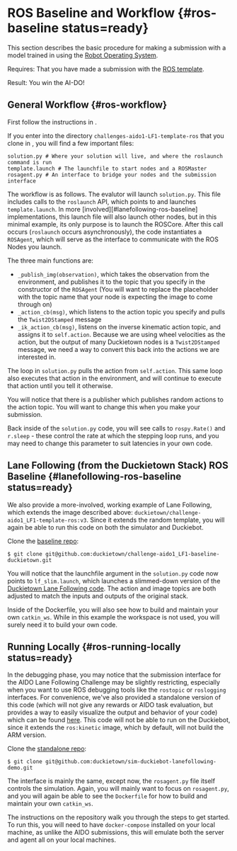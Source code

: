 # ROS Baseline and Workflow {#ros-baseline status=ready}

This section describes the basic procedure for making a submission with a model trained in using the [Robot Operating System](http://www.ros.org/).

<div class='requirements' markdown='1'>

Requires: That you have made a submission with the [ROS template](#ros-template).

Result: You win the AI-DO!

</div>

## General Workflow {#ros-workflow}

First follow the instructions in [](#ros-template).

If you enter into the directory `challenges-aido1-LF1-template-ros` that you clone in [](#ros-template), you will find a few important files:
    
    solution.py # Where your solution will live, and where the roslaunch command is run
    template.launch # The launchfile to start nodes and a ROSMaster
    rosagent.py # An interface to bridge your nodes and the submission interface


The workflow is as follows. The evalutor will launch `solution.py`. This file includes calls to the `roslaunch` API, which points to and launches `template.launch`. In more [involved][#lanefollowing-ros-baseline] implementations, this launch file will also launch other nodes, but in this minimal example, its only purpose is to launch the ROSCore. After this call occurs (`roslaunch` occurs asynchronously), the code instantiates a `ROSAgent`, which will serve as the interface to communicate with the ROS Nodes you launch. 

The three main functions are:
- `_publish_img(observation)`, which takes the observation from the environment, and publishes it to the topic that you specify in the constructor of the `ROSAgent` (You will want to replace the placeholder with the topic name that your node is expecting the image to come through on)
- `_action_cb(msg)`, which listens to the action topic you specify and pulls the `Twist2DStamped` message 
- `_ik_action_cb(msg)`, listens on the inverse kinematic action topic, and assigns it to `self.action`. Because we are using wheel velocities as the action, but the output of many Duckietown nodes is a `Twist2DStamped` message, we need a way to convert this back into the actions we are interested in.

The loop in `solution.py` pulls the action from `self.action`. This same loop also executes that action in the environment, and will continue to execute that action until you tell it otherwise. 


You will notice that there is a publisher which publishes random actions to the action topic. You will want to change this when you make your submission.

Back inside of the `solution.py` code, you will see calls to `rospy.Rate()` and `r.sleep` - these control the rate at which the stepping loop runs, and you may need to change this parameter to suit latencies in your own code.


## Lane Following (from the Duckietown Stack) ROS Baseline {#lanefollowing-ros-baseline status=ready}

We also provide a more-involved, working example of Lane Following, which extends the image described above: `duckietown/challenge-aido1_LF1-template-ros:v3`. Since it extends the random template, you will again be able to run this code on both the simulator and Duckiebot.


Clone the [baseline repo](https://github.com/duckietown/challenge-aido1_LF1-baseline-duckietown):

    $ git clone git@github.com:duckietown/challenge-aido1_LF1-baseline-duckietown.git


You will notice that the launchfile argument in the `solution.py` code now points to `lf_slim.launch`, which launches a slimmed-down version of the [Duckietown Lane Following code](https://github.com/duckietown/Software/tree/master18/catkin_ws/src/10-lane-control). The action and image topics are both adjusted to match the inputs and outputs of the original stack. 


Inside of the Dockerfile, you will also see how to build and maintain your own `catkin_ws`. While in this example the workspace is not used, you will surely need it to build your own code.


## Running Locally {#ros-running-locally status=ready}

In the debugging phase, you may notice that the submission interface for the AIDO Lane Following Challenge may be slightly restricting, especially when you want to use ROS debugging tools like the `rostopic` or `roslogging` interfaces. For convenience, we've also provided a standalone version of this code (which will not give any rewards or AIDO task evaluation, but provides a way to easily visualize the output and behavior of your code) which can be found [here](https://github.com/duckietown/sim-duckiebot-lanefollowing-demo). This code will not be able to run on the Duckiebot, since it extends the `ros:kinetic` image, which by default, will not build the ARM version.

Clone the [standalone repo](https://github.com/duckietown/sim-duckiebot-lanefollowing-demo):

    $ git clone git@github.com:duckietown/sim-duckiebot-lanefollowing-demo.git


The interface is mainly the same, except now, the `rosagent.py` file itself controls the simulation. Again, you will mainly want to focus on `rosagent.py`, and you will again be able to see the `Dockerfile` for how to build and maintain your own `catkin_ws`.


The instructions on the repository walk you through the steps to get started. To run this, you will need to have `docker-compose` installed on your local machine, as unlike the AIDO submissions, this will emulate both the server and agent all on your local machines.

